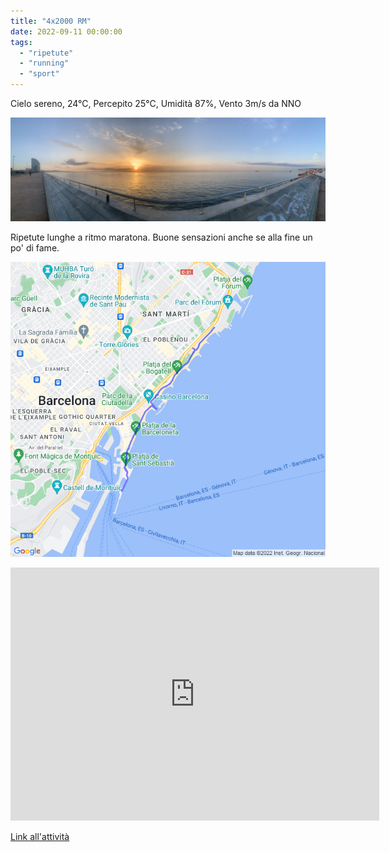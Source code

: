 ```yaml
---
title: "4x2000 RM"
date: 2022-09-11 00:00:00
tags: 
  - "ripetute"
  - "running"
  - "sport"
---
```


Cielo sereno, 24°C, Percepito 25°C, Umidità 87%, Vento 3m/s da NNO

![](images/IMG_0264.jpeg)

Ripetute lunghe a ritmo maratona. Buone sensazioni anche se alla fine un po' di fame.

![](images/20220912-activity-map.png)

<iframe allowtransparency="true" scrolling="no" src="https://www.strava.com/activities/7794479604/embed/312ea728c694aa82f4d59da02c46e324beaf089c" width="590" height="405" frameborder="0"></iframe>

[Link all'attività](https://strava.com/activities/7794479604)
